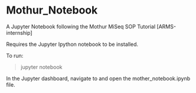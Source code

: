 # Mothur_Notebook
A Jupyter Notebook following the Mothur MiSeq SOP Tutorial [ARMS-internship]

Requires the Jupyter Ipython notebook to be installed.

To run:
>jupyter notebook

In the Jupyter dashboard, navigate to and open the mother_notebook.ipynb file.
